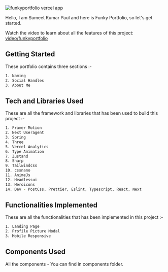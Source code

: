 ![funkyportfolio vercel app](https://github.com/user-attachments/assets/3b1e294d-0cc9-467d-8bef-608321be98a8)

Hello, I am Sumeet Kumar Paul and here is Funky Portfolio, so let's get started.

Watch the video to learn about all the features of this project: [video/funkyportfolio](https://drive.google.com/file/d/1bEup2rXIcwbq5sVHkvvQQwuyci9l2oy9/view?usp=sharing)

## Getting Started

These portfolio contains three sections :-

```bash
1. Naming
2. Social Handles
3. About Me
```

## Tech and Libraries Used

These are all the framework and libraries that has been used to build this project :-

```bash
1. Framer Motion
2. Next Useragent
3. Spring
4. Three
5. Vercel Analytics
6. Type Animation
7. Zustand
8. Sharp
9. Tailwindcss
10. cssnano
11. AnimeJs
12. Headlessui
13. Heroicons
14. Dev - PostCss, Prettier, Eslint, Typescript, React, Next
```

## Functionalities Implemented

These are all the functionalities that has been implemented in this project :-

```bash
1. Landing Page
2. Profile Picture Modal
3. Mobile Responsive
```

## Components Used

All the components - You can find in components folder.



